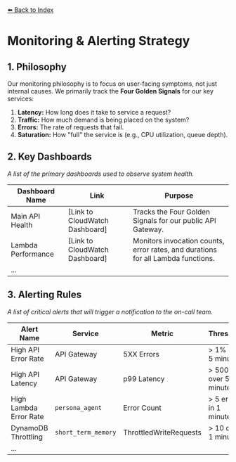 [⬅️ Back to Index](../README.md)

# Monitoring & Alerting Strategy

## 1. Philosophy

Our monitoring philosophy is to focus on user-facing symptoms, not just internal causes. We primarily track the **Four Golden Signals** for our key services:

1.  **Latency:** How long does it take to service a request?
2.  **Traffic:** How much demand is being placed on the system?
3.  **Errors:** The rate of requests that fail.
4.  **Saturation:** How "full" the service is (e.g., CPU utilization, queue depth).

## 2. Key Dashboards

*A list of the primary dashboards used to observe system health.*

| Dashboard Name | Link | Purpose |
|---|---|---|
| Main API Health | [Link to CloudWatch Dashboard] | Tracks the Four Golden Signals for our public API Gateway. |
| Lambda Performance | [Link to CloudWatch Dashboard] | Monitors invocation counts, error rates, and durations for all Lambda functions. |
| ... | | |

## 3. Alerting Rules

*A list of critical alerts that will trigger a notification to the on-call team.*

| Alert Name | Service | Metric | Threshold | Severity |
|---|---|---|---|---|
| High API Error Rate | API Gateway | 5XX Errors | > 1% over 5 minutes | P1 (Critical) |
| High API Latency | API Gateway | p99 Latency | > 500ms over 5 minutes | P2 (Warning) |
| High Lambda Error Rate | `persona_agent` | Error Count | > 5 errors in 1 minute | P2 (Warning) |
| DynamoDB Throttling | `short_term_memory` | ThrottledWriteRequests | > 10 over 1 minute | P1 (Critical) |
| ... | | | | |
